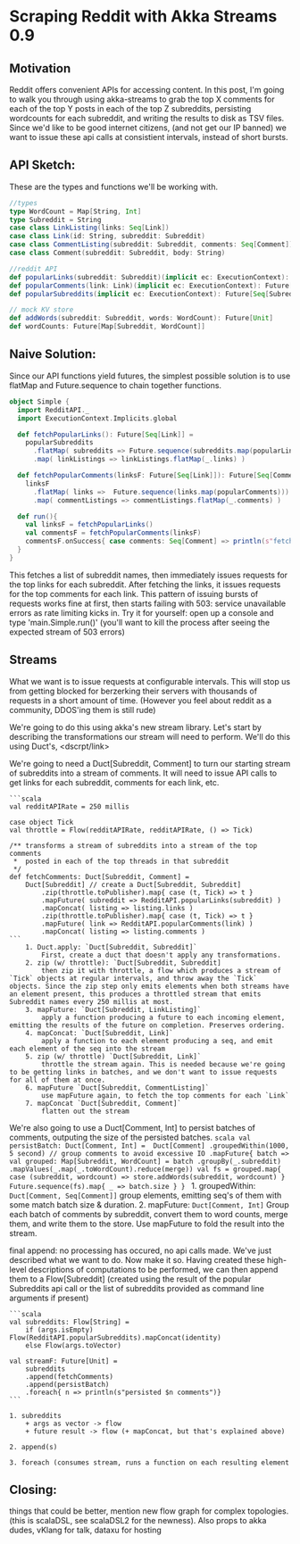 Scraping Reddit with Akka Streams 0.9
=====================================

Motivation
----------
Reddit offers convenient APIs for accessing content. In this post, I'm going to walk you through using akka-streams to grab the top X comments for each of the top Y posts in each of the top Z subreddits, persisting wordcounts for each subreddit, and writing the results to disk as TSV files. Since we'd like to be good internet citizens, (and not get our IP banned) we want to issue these api calls at consistient intervals, instead of short bursts. 

API Sketch:
-----------

These are the types and functions we'll be working with.

```scala
//types
type WordCount = Map[String, Int] 
type Subreddit = String  
case class LinkListing(links: Seq[Link])
case class Link(id: String, subreddit: Subreddit)
case class CommentListing(subreddit: Subreddit, comments: Seq[Comment])
case class Comment(subreddit: Subreddit, body: String)

//reddit API
def popularLinks(subreddit: Subreddit)(implicit ec: ExecutionContext): Future[LinkListing]
def popularComments(link: Link)(implicit ec: ExecutionContext): Future[CommentListing]
def popularSubreddits(implicit ec: ExecutionContext): Future[Seq[Subreddit]]

// mock KV store
def addWords(subreddit: Subreddit, words: WordCount): Future[Unit]
def wordCounts: Future[Map[Subreddit, WordCount]]
```

Naive Solution:
--------------

Since our API functions yield futures, the simplest possible solution is to use flatMap and Future.sequence to chain together functions.

```scala
object Simple {
  import RedditAPI._
  import ExecutionContext.Implicits.global

  def fetchPopularLinks(): Future[Seq[Link]] = 
    popularSubreddits
      .flatMap( subreddits => Future.sequence(subreddits.map(popularLinks)) )
      .map( linkListings => linkListings.flatMap(_.links) )

  def fetchPopularComments(linksF: Future[Seq[Link]]): Future[Seq[Comment]] = 
    linksF
      .flatMap( links =>  Future.sequence(links.map(popularComments)))
      .map( commentListings => commentListings.flatMap(_.comments) )

  def run(){
    val linksF = fetchPopularLinks()
    val commentsF = fetchPopularComments(linksF)
    commentsF.onSuccess{ case comments: Seq[Comment] => println(s"fetched ${comments.length} comments") }
  }
}
```

This fetches a list of subreddit names, then immediately issues requests for the top links for each subreddit. After fetching the links, it issues requests for the top comments for each link. This pattern of issuing bursts of requests works fine at first, then starts failing with 503: service unavailable errors as rate limiting kicks in. Try it for yourself: open up a console and type 'main.Simple.run()' (you'll want to kill the process after seeing the expected stream of 503 errors)


Streams
-------

What we want is to issue requests at configurable intervals. This will stop us from getting blocked for berzerking their servers with thousands of requests in a short amount of time. (However you feel about reddit as a community, DDOS'ing them is still rude)

We're going to do this using akka's new stream library. Let's start by describing the transformations our stream will need to perform. We'll do this using Duct's, <dscrpt/link>

We're going to need a Duct[Subreddit, Comment] to turn our starting stream of subreddits into a stream of comments. It will need to issue API calls to get links for each subreddit, comments for each link, etc.

    ```scala
    val redditAPIRate = 250 millis
    
    case object Tick
    val throttle = Flow(redditAPIRate, redditAPIRate, () => Tick)
        
    /** transforms a stream of subreddits into a stream of the top comments
     *  posted in each of the top threads in that subreddit
     */
    def fetchComments: Duct[Subreddit, Comment] = 
        Duct[Subreddit] // create a Duct[Subreddit, Subreddit]
            .zip(throttle.toPublisher).map{ case (t, Tick) => t }
            .mapFuture( subreddit => RedditAPI.popularLinks(subreddit) )
            .mapConcat( listing => listing.links )
            .zip(throttle.toPublisher).map{ case (t, Tick) => t }
            .mapFuture( link => RedditAPI.popularComments(link) )
            .mapConcat( listing => listing.comments )
    ```
        1. Duct.apply: `Duct[Subreddit, Subreddit]`
            First, create a duct that doesn't apply any transformations.
        2. zip (w/ throttle): `Duct[Subreddit, Subreddit]
            then zip it with throttle, a flow which produces a stream of `Tick` objects at regular intervals, and throw away the `Tick` objects. Since the zip step only emits elements when both streams have an element present, this produces a throttled stream that emits Subreddit names every 250 millis at most.
        3. mapFuture: `Duct[Subreddit, LinkListing]`
            apply a function producing a future to each incoming element, emitting the results of the future on completion. Preserves ordering.
        4. mapConcat: `Duct[Subreddit, Link]`
            apply a function to each element producing a seq, and emit each element of the seq into the stream
        5. zip (w/ throttle) `Duct[Subreddit, Link]`
            throttle the stream again. This is needed because we're going to be getting links in batches, and we don't want to issue requests for all of them at once.
        6. mapFuture `Duct[Subreddit, CommentListing]`
            use mapFuture again, to fetch the top comments for each `Link`
        7. mapConcat `Duct[Subreddit, Comment]`
            flatten out the stream


  We're also going to use a Duct[Comment, Int] to persist batches of comments, outputing the size of the persisted batches. 
    ```scala
    val persistBatch: Duct[Comment, Int] = 
        Duct[Comment]
            .groupedWithin(1000, 5 second) // group comments to avoid excessive IO
            .mapFuture{ batch => 
                val grouped: Map[Subreddit, WordCount] = batch
                    .groupBy(_.subreddit)
                    .mapValues(_.map(_.toWordCount).reduce(merge))
                val fs = grouped.map{ case (subreddit, wordcount) => store.addWords(subreddit, wordcount) }
                Future.sequence(fs).map{ _ => batch.size }
            }
    ```
        1. groupedWithin: `Duct[Comment, Seq[Comment]]`
            group elements, emitting seq's of them with some match batch size & duration.
        2. mapFuture: `Duct[Comment, Int]`
            Group each batch of comments by subreddit, convert them to word counts, merge them, and write them to the store.
            Use mapFuture to fold the result into the stream.

final append: no processing has occured, no api calls made. We've just described what we want to do. Now make it so.
Having created these high-level descriptions of computations to be performed, we can then append them to a Flow\[Subreddit\] \(created using the result of the popular Subreddits api call or the list of subreddits provided as command line arguments if present\)


    ```scala
    val subreddits: Flow[String] = 
        if (args.isEmpty) Flow(RedditAPI.popularSubreddits).mapConcat(identity)
        else Flow(args.toVector)

    val streamF: Future[Unit] = 
        subreddits
        .append(fetchComments)
        .append(persistBatch)
        .foreach{ n => println(s"persisted $n comments")}
    ```
    
    1. subreddits
        + args as vector -> flow
        + future result -> flow (+ mapConcat, but that's explained above)

    2. append(s)

    3. foreach (consumes stream, runs a function on each resulting element

Closing: 
--------
things that could be better, mention new flow graph for complex topologies. (this is scalaDSL, see scalaDSL2 for the newness). Also props to akka dudes, vKlang for talk, dataxu for hosting
